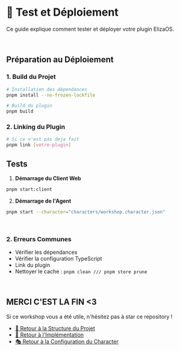 # 🧪 Test et Déploiement

Ce guide explique comment tester et déployer votre plugin ElizaOS.

<br/>

## Préparation au Déploiement

### 1. Build du Projet

```bash
# Installation des dépendances
pnpm install --no-frozen-lockfile

# Build du plugin
pnpm build
```

### 2. Linking du Plugin

```bash
# Si ce n'est pas deja fait
pnpm link [votre-plugin]
```

## Tests

1. **Démarrage du Client Web**
```bash
pnpm start:client
```

2. **Démarrage de l'Agent**
```bash
pnpm start --character="characters/workshop.character.json"
```

<br/>

### 2. Erreurs Communes


   - Vérifier les dépendances
   - Vérifier la configuration TypeScript
   - Link du plugin
   - Nettoyer le cache : `pnpm clean /// pnpm store prune`

<br/>



## MERCI C'EST LA FIN <3

Si ce workshop vous a été utile, n'hésitez pas à star ce repository !


- [📁 Retour à la Structure du Projet](./project-structure.md)
- [🔧 Retour à l'Implémentation](./plugin-implementation.md)
- [🎭 Retour à la Configuration du Character](./character-config.md) 
